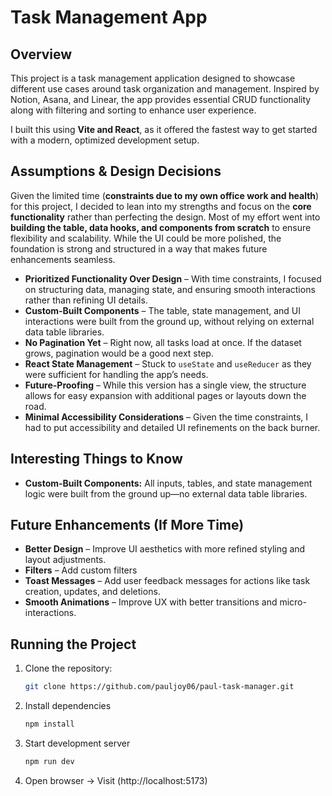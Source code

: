 # Task Management App

## Overview

This project is a task management application designed to showcase different use cases around task organization and management. Inspired by Notion, Asana, and Linear, the app provides essential CRUD functionality along with filtering and sorting to enhance user experience.

I built this using **Vite and React**, as it offered the fastest way to get started with a modern, optimized development setup.

## Assumptions & Design Decisions

Given the limited time (**constraints due to my own office work and health**) for this project, I decided to lean into my strengths and focus on the **core functionality** rather than perfecting the design. Most of my effort went into **building the table, data hooks, and components from scratch** to ensure flexibility and scalability. While the UI could be more polished, the foundation is strong and structured in a way that makes future enhancements seamless.

- **Prioritized Functionality Over Design** – With time constraints, I focused on structuring data, managing state, and ensuring smooth interactions rather than refining UI details.
- **Custom-Built Components** – The table, state management, and UI interactions were built from the ground up, without relying on external data table libraries.
- **No Pagination Yet** – Right now, all tasks load at once. If the dataset grows, pagination would be a good next step.
- **React State Management** – Stuck to `useState` and `useReducer` as they were sufficient for handling the app’s needs.
- **Future-Proofing** – While this version has a single view, the structure allows for easy expansion with additional pages or layouts down the road.
- **Minimal Accessibility Considerations** – Given the time constraints, I had to put accessibility and detailed UI refinements on the back burner.


## Interesting Things to Know

- **Custom-Built Components:** All inputs, tables, and state management logic were built from the ground up—no external data table libraries.

## Future Enhancements (If More Time)

-  **Better Design** – Improve UI aesthetics with more refined styling and layout adjustments.
-  **Filters** – Add custom filters
-  **Toast Messages** – Add user feedback messages for actions like task creation, updates, and deletions.
-  **Smooth Animations** – Improve UX with better transitions and micro-interactions.


## Running the Project

1. Clone the repository:
   ```sh
   git clone https://github.com/pauljoy06/paul-task-manager.git
   ```

2. Install dependencies
    ```sh
    npm install
   ```

3. Start development server
    ```sh
    npm run dev
   ```

4. Open browser -> Visit (http://localhost:5173)
